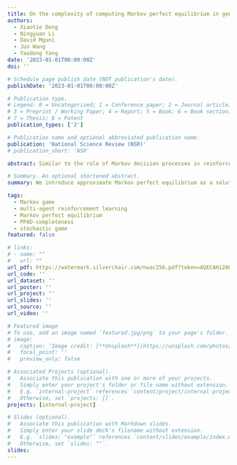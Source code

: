 ```yaml
---
title: On the complexity of computing Markov perfect equilibrium in general-sum stochastic games
authors:
  - Xiaotie Deng
  - Ningyuan Li
  - David Mguni
  - Jun Wang
  - Yaodong Yang
date: '2023-01-01T00:00:00Z'
doi: ''

# Schedule page publish date (NOT publication's date).
publishDate: '2023-01-01T00:00:00Z'

# Publication type.
# Legend: 0 = Uncategorized; 1 = Conference paper; 2 = Journal article;
# 3 = Preprint / Working Paper; 4 = Report; 5 = Book; 6 = Book section;
# 7 = Thesis; 8 = Patent
publication_types: ['2']

# Publication name and optional abbreviated publication name.
publication: 'National Science Review (NSR)'
# publication_short: 'NSR'

abstract: Similar to the role of Markov decision processes in reinforcement learning, Markov games (also called stochastic games) lay down the foundation for the study of multi-agent reinforcement learning and sequential agent interactions. We introduce approximate Markov perfect equilibrium as a solution to the computational problem of finite-state stochastic games repeated in the infinite horizon and prove its PPAD-completeness. This solution concept preserves the Markov perfect property and opens up the possibility for the success of multi-agent reinforcement learning algorithms on static two-player games to be extended to multi-agent dynamic games, expanding the reign of the PPAD-complete class.

# Summary. An optional shortened abstract.
summary: We introduce approximate Markov perfect equilibrium as a solution to the computational problem of finite-state stochastic games repeated in the infinite horizon and prove its PPAD-completeness.

tags:
  - Markov game
  - multi-agent reinforcement learning
  - Markov perfect equilibrium
  - PPAD-completeness
  - stochastic game
featured: false

# links:
# - name: ""
#   url: ""
url_pdf: https://watermark.silverchair.com/nwac256.pdf?token=AQECAHi208BE49Ooan9kkhW_Ercy7Dm3ZL_9Cf3qfKAc485ysgAAAr8wggK7BgkqhkiG9w0BBwagggKsMIICqAIBADCCAqEGCSqGSIb3DQEHATAeBglghkgBZQMEAS4wEQQMbuFvm-_JvFkPck6cAgEQgIICcoW5Rnh3QYxsGd685mpjDab5leUZ2lNqg7OMCLlC7aD_vqR8yaxKBUK8YKjm5FTGZlfZFJ9b72jKo4I1q0uCrDLmNtibGGhVAiuaie19Dq3avdmYyxzcjSeHVyZJqvM3TJtRKJM5IHp-m6Z8rncSUzZudUKxRYehVVUXibrpkxg3f5u3HDkAievgvBFI1ZQ515LEN7ay3R8X4EKv3UtHsevaEYENMhLIuC0QMsU_85uWpmHP9245kx9WTcZCq92n8ByAHDCRasIoGjVg1JuQ3T8_ffRJzcpjc9q1O9NSrAa9I_l3ttdK7QbTTrU9Dr2JGG8N0VTa2yAAXMldzYzKbtM1g9ElzIY7F0pHQzYcCXT5evM8DGsWbYi7-eT8rTla7f96BqYkKC4LfEa_T6NiEFhXm-dFw22N1WQabu2QpxbERdlcpswb606lM_ZR1tzdf9kB3Au9plclz2t3qD8BSnQqoIvk_wroQw4fQ_E53zEy9qied5j8Ph7rtY9Aj3egHkMCVfJQM_rEpV_oM0BfVWo6_TMJVKnBOwd0c4ISuYlK-_MeyQYXZneMhZzA2-V1xu0JmRKNB365yFOxe_JSPZsyt4KVdDC9RO_zCSfQ85_rg_CMXrOHWSiMnze6kkIo06AenXbHrV05gVsIj88cWGemVzh5hk5EH-lswS_piJxdkMXkO7PsBRsmQLpOZ066plEcXvBROQF6oXWijQBuBl5o9RIATly8Q3fdrOnzya1N07Gw-GlVj3WCZM6W-qc2wBvjC0cOxx0gTK8yJIhsl2s-WzPXaz-wNEqJ2dqmE9F1Ssaghe2zZVwKfW-Rb9UkqmF7
url_code: ''
url_dataset: ''
url_poster: ''
url_project: ''
url_slides: ''
url_source: ''
url_video: ''

# Featured image
# To use, add an image named `featured.jpg/png` to your page's folder.
# image:
#   caption: 'Image credit: [**Unsplash**](https://unsplash.com/photos/jdD8gXaTZsc)'
#   focal_point: ''
#   preview_only: false

# Associated Projects (optional).
#   Associate this publication with one or more of your projects.
#   Simply enter your project's folder or file name without extension.
#   E.g. `internal-project` references `content/project/internal-project/index.md`.
#   Otherwise, set `projects: []`.
projects: [internal-project]

# Slides (optional).
#   Associate this publication with Markdown slides.
#   Simply enter your slide deck's filename without extension.
#   E.g. `slides: "example"` references `content/slides/example/index.md`.
#   Otherwise, set `slides: ""`.
slides:
---
```

